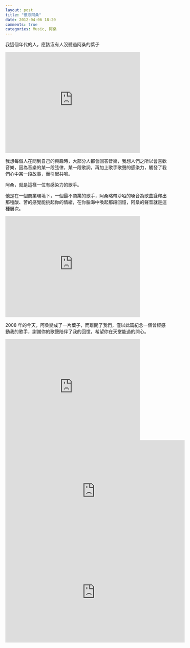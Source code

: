 ```yaml
---
layout: post
title: "懷念阿桑"
date: 2012-04-06 18:20
comments: true
categories: Music, 阿桑
---
```


我這個年代的人，應該沒有人沒聽過阿桑的葉子

<iframe width="420" height="315" src="http://www.youtube.com/embed/Gk2oPC7o1aw" frameborder="0" allowfullscreen></iframe>

我想每個人在問到自己的興趣時，大部分人都會回答音樂，我想人們之所以會喜歡音樂，因為音樂的某一段弦律，某一段歌詞，再加上歌手歌聲的感染力，觸發了我們心中某一段故事，而引起共鳴。

阿桑，就是這樣一位有感染力的歌手。

他是在一個商業環境下，一個最不商業的歌手，阿桑略帶沙啞的嗓音為歌曲詮釋出那種酸、苦的感覺能挑起你的情緒，在你腦海中喚起那段回憶，阿桑的聲音就是這種層次。

<iframe width="420" height="315" src="http://www.youtube.com/embed/psEnkuP4oOM" frameborder="0" allowfullscreen></iframe>

2008 年的今天，阿桑變成了一片葉子，而離開了我們，僅以此篇紀念一個曾經感動我的歌手，謝謝你的歌聲陪伴了我的回憶，希望你在天堂能過的開心。

<iframe width="420" height="315" src="http://www.youtube.com/embed/fu_8Hz8M0MY" frameborder="0" allowfullscreen></iframe>

<iframe width="560" height="315" src="http://www.youtube.com/embed/bCgalIf78tU" frameborder="0" allowfullscreen></iframe>

<iframe width="560" height="315" src="http://www.youtube.com/embed/HFFn7H_7ZWM" frameborder="0" allowfullscreen></iframe>
